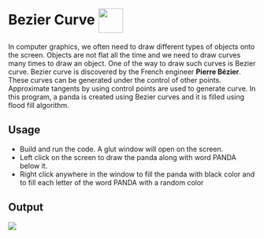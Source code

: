 
  
  
# Bezier Curve <img src="https://www.opengl.org/img/opengl_logo.png" height=50 align="center">
In computer graphics, we often need to draw different types of objects onto the screen. Objects are not flat all the time and we need to draw curves many times to draw an object. One of the way to draw such curves is Bezier curve. Bezier curve is discovered by the French engineer **Pierre Bézier**. These curves can be generated under the control of other points. Approximate tangents by using control points are used to generate curve. In this program, a panda is created using Bezier curves and it is filled using flood fill algorithm.
## Usage
- Build and run the code. A glut window will open on the screen.
- Left click on the screen to draw the panda along with word PANDA below it.
- Right click anywhere in the window to fill the panda with black color and to fill each letter of the word PANDA with a random color 
## Output
<img src="https://user-images.githubusercontent.com/46368329/123798608-f8ab3b00-d904-11eb-8293-9db818b099b6.gif"> 